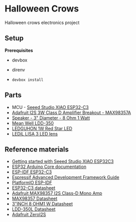# Halloween Crows

Halloween crows electronics project

## Setup

**Prerequisites**

- devbox
- direnv

- `devbox install`

## Parts

- MCU - [Seeed Studio XIAO ESP32-C3](https://www.seeedstudio.com/Seeed-XIAO-ESP32C3-p-5431.html)
- [Adafruit I2S 3W Class D Amplifier Breakout - MAX98357A](https://www.adafruit.com/product/3006#description)
- [Speaker - 3" Diameter - 8 Ohm 1 Watt](https://www.adafruit.com/product/1313)
- [Mean Well LDD-350](https://www.mouser.com/ProductDetail/MEAN-WELL/LDD-350L?qs=erfQA2AIGbV6X3EIxtUKew%3D%3D)
- [LEDGUHON 1W Red Star LED](https://www.amazon.com/dp/B0D8VTBXP6?th=1)
- [LEDiL LISA 3 LED lens](https://www.ledil.com/product-card/?product=FP16563_LISA3-O-PIN)

## Reference materials

- [Getting started with Seeed Studio XIAO ESP32C3](https://wiki.seeedstudio.com/XIAO_ESP32C3_Getting_Started/#introduction)
- [ESP32 Arduino Core documentation](https://docs.espressif.com/projects/arduino-esp32/en/latest/index.html)
- [ESP-IDF ESP32-C3](https://docs.espressif.com/projects/esp-idf/en/stable/esp32c3/index.html)
- [Espressif Advanced Development Framework Guide](https://docs.espressif.com/projects/esp-adf/en/latest/get-started/index.html)
- [PlatformIO ESP-IDF](https://docs.platformio.org/en/latest/frameworks/espidf.html)
- [ESP32-C3 datasheet](https://files.seeedstudio.com/wiki/Seeed-Studio-XIAO-ESP32/esp32-c3_datasheet.pdf)
- [Adafruit MAX98357 I2S Class-D Mono Amp](https://learn.adafruit.com/adafruit-max98357-i2s-class-d-mono-amp?view=all)
- [MAX98357 Datasheet](https://cdn-shop.adafruit.com/product-files/3006/MAX98357A-MAX98357B.pdf)
- [3″INCH 8 OHM1 W Datasheet](https://cdn-shop.adafruit.com/product-files/1313/C2464-001_datasheet.pdf)
- [LDD-350L Datasheet](https://www.mouser.com/datasheet/3/67/1/LDD-L-SPEC.PDF)
- [Adafruit ZeroI2S](https://github.com/adafruit/Adafruit_ZeroI2S)
